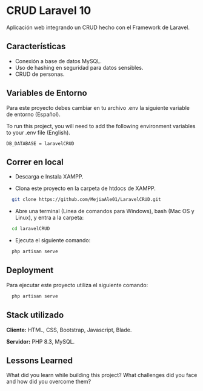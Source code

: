 
# CRUD Laravel 10

Aplicación web integrando un CRUD hecho con el Framework de Laravel.


## Características

- Conexión a base de datos MySQL.
- Uso de hashing en seguridad para datos sensibles.
- CRUD de personas.


## Variables de Entorno

Para este proyecto debes cambiar en tu archivo .env la siguiente variable de entorno (Español).

To run this project, you will need to add the following environment variables to your .env file (English).

`DB_DATABASE = laravelCRUD`
## Correr en local

- Descarga e Instala XAMPP.

- Clona este proyecto en la carpeta de htdocs de XAMPP.

```bash
  git clone https://github.com/MejiaAle01/LaravelCRUD.git
```

- Abre una terminal (Linea de comandos para Windows), bash (Mac OS y Linux), y entra a la carpeta:

```bash
  cd laravelCRUD
```

- Ejecuta el siguiente comando:

```bash
  php artisan serve
```


## Deployment

Para ejecutar este proyecto utiliza el siguiente comando:

```bash
  php artisan serve
```


## Stack utilizado

**Cliente:** HTML, CSS, Bootstrap, Javascript, Blade.

**Servidor:** PHP 8.3, MySQL.


## Lessons Learned

What did you learn while building this project? What challenges did you face and how did you overcome them?


